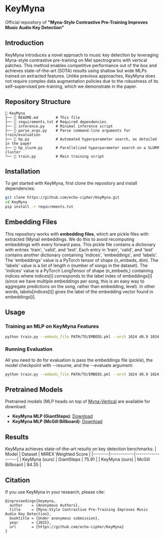 # KeyMyna

Official repository of **"Myna-Style Contrastive Pre-Training Improves Music Audio Key Detection"**

## Introduction
KeyMyna introduces a novel approach to music key detection by leveraging Myna-style contrastive pre-training on Mel spectrograms with vertical patches. This method enables competitive performance out of the box and achieves state-of-the-art (SOTA) results using shallow but wide MLPs trained on extracted features. Unlike previous approaches, KeyMyna does not require complex data augmentation policies due to the robustness of its self-supervised pre-training, which we demonstrate in the paper.

## Repository Structure
```
📂 KeyMyna
├── 📜 README.md        # This file
├── 📜 requirements.txt # Required dependencies
├── 📜 inference.py     # Minimal inference script
├── 📜 parse_args.py    # Parse command-line arguments for train/evaluation
├── 📜 hp.py            # Automated hyperparameter search, as detailed in the paper
├── 📜 hp_slurm.py      # Parallelized hyperparameter search on a SLURM cluster
└── 📜 train.py         # Main training script
```

## Installation
To get started with KeyMyna, first clone the repository and install dependencies:
```sh
git clone https://github.com/echo-cipher/KeyMyna.git
cd KeyMyna
pip install -r requirements.txt
```

## Embedding Files
This repository works with **embedding files**, which are pickle files with extracted (Myna) embeddings. We do this to avoid recomputing embeddings with every forward pass. 
This pickle file contains a dictionary with entries 'train', 'valid', and 'test'. Each entry in 'train', 'valid', and 'test' contains another dictionary containing 'indices', 'embeddings', and 'labels'. The 'embeddings' value is a PyTorch tensor of shape (n_embeds, dim). The 'labels' value is a list of length n (number of songs in the dataset). The 'indices' value is a PyTorch LongTensor of shape (n_embeds,) containing indices where indices[i] corresponds to the label index of embeddings[i] (since we have multiple embeddings per song, this is an easy way to aggregate predictions on the song, rather than embedding, level). In other words, labels[indices[i]] gives the label of the embedding vector found in embeddings[i].

## Usage
### Training an MLP on KeyMyna Features
```sh
python train.py --embeds_file PATH/TO/EMBEDS.pkl --arch 1024 d0.9 1024 --epochs 50 --batch_size 64 --checkpoint_path PATH/TO/CHECKPOINT
```

### Running Evaluation
All you need to do for evaluation is pass the embeddings file (pickle), the model checkpoint with --resume, and the --evaluate argument:
```sh
python train.py --embeds_file PATH/TO/EMBEDS.pkl --arch 1024 d0.9 1024 --resume PATH/TO/MODEL.pth --evaluate
```

## Pretrained Models
Pretrained models (MLP heads on top of [Myna-Vertical](https://github.com/ghost-signal/myna) are available for download:
- **KeyMyna MLP (GiantSteps)**: [Download](https://drive.google.com/file/d/1pgBB9rMd0fY8fS_ROonai7mBWDoDHLey/view?usp=sharing)
- **KeyMyna MLP (McGill Billboard)**: [Download](https://drive.google.com/file/d/1pgBB9rMd0fY8fS_ROonai7mBWDoDHLey/view?usp=sharing)

## Results
KeyMyna achieves state-of-the-art results on key detection benchmarks:
| Model | Dataset | MIREX Weighted Score |
|--------|------------|------------------|
| KeyMyna (ours) | GiantSteps | 75.91 |
| KeyMyna (ours) | McGill Billboard | 84.35 |

## Citation
If you use KeyMyna in your research, please cite:
```
@inproceedings{keymyna,
  author    = {Anonymous Authors},
  title     = {Myna-Style Contrastive Pre-Training Improves Music Audio Key Detection},
  booktitle = {Under anonymous submission},
  year      = {2025},
  url       = {https://github.com/echo-cipher/KeyMyna}
}
```


